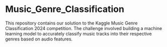 # Music_Genre_Classification
This repository contains our solution to the Kaggle Music Genre Classification 2024 competition. The challenge involved building a machine learning model to accurately classify music tracks into their respective genres based on audio features.

